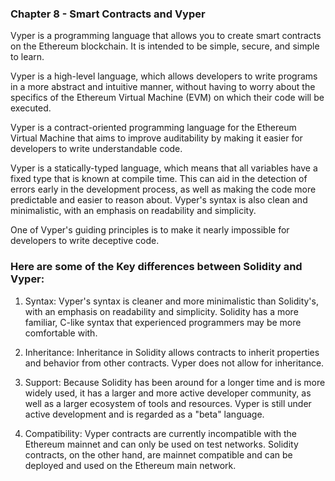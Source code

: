 ### Chapter 8 - Smart Contracts and Vyper
Vyper is a programming language that allows you to create smart contracts on the Ethereum blockchain. It is intended to be simple, secure, and simple to learn. </br>

Vyper is a high-level language, which allows developers to write programs in a more abstract and intuitive manner, without having to worry about the specifics of the Ethereum Virtual Machine (EVM) on which their code will be executed. </br>

Vyper is a contract-oriented programming language for the Ethereum Virtual Machine that aims to improve auditability by making it easier for developers to write understandable code. <br>

Vyper is a statically-typed language, which means that all variables have a fixed type that is known at compile time. This can aid in the detection of errors early in the development process, as well as making the code more predictable and easier to reason about. Vyper's syntax is also clean and minimalistic, with an emphasis on readability and simplicity.</br>

One of Vyper's guiding principles is to make it nearly impossible for developers to write deceptive code.


### Here are some of the Key differences between Solidity and Vyper:

1. Syntax: Vyper's syntax is cleaner and more minimalistic than Solidity's, with an emphasis on readability and simplicity. Solidity has a more familiar, C-like syntax that experienced programmers may be more comfortable with.

2. Inheritance: Inheritance in Solidity allows contracts to inherit properties and behavior from other contracts. Vyper does not allow for inheritance.

3. Support: Because Solidity has been around for a longer time and is more widely used, it has a larger and more active developer community, as well as a larger ecosystem of tools and resources. Vyper is still under active development and is regarded as a "beta" language.

4. Compatibility: Vyper contracts are currently incompatible with the Ethereum mainnet and can only be used on test networks. Solidity contracts, on the other hand, are mainnet compatible and can be deployed and used on the Ethereum main network.


